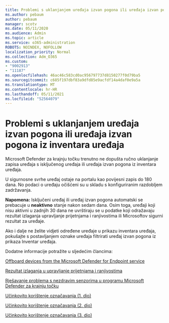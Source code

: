 ```yaml
---
title: Problemi s uklanjanjem uređaja izvan pogona ili uređaja izvan pogona iz inventara uređaja
ms.author: pebaum
author: pebaum
manager: scotv
ms.date: 05/11/2020
ms.audience: Admin
ms.topic: article
ms.service: o365-administration
ROBOTS: NOINDEX, NOFOLLOW
localization_priority: Normal
ms.collection: Adm_O365
ms.custom:
- "9002913"
- "11187"
ms.openlocfilehash: 46ac46c583cd0ac956797737d8150277f0d79ba5
ms.sourcegitcommit: c685f197dbf83a9dfd85e9acfdf14a4daf0e9a5a
ms.translationtype: MT
ms.contentlocale: hr-HR
ms.lasthandoff: 05/11/2021
ms.locfileid: "52564079"
---
```

# <a name="issues-with-removing-an-offboarded-or-decommissioned-device-from-the-device-inventory"></a>Problemi s uklanjanjem uređaja izvan pogona ili uređaja izvan pogona iz inventara uređaja

Microsoft Defender za krajnju točku trenutno ne dopušta ručno uklanjanje zapisa uređaja s isključenog uređaja ili uređaja izvan pogona iz inventara uređaja.

U sigurnosne svrhe uređaj ostaje na portalu kao povijesni zapis do 180 dana. No podaci o uređaju očišćeni su u skladu s konfiguriranim razdobljem zadržavanja.

**Napomena:** Isključeni uređaj ili uređaj izvan pogona automatski se prebacuje u **neaktivno** stanje nakon sedam dana. Osim toga, uređaji koji nisu aktivni u zadnjih 30 dana ne uvrštiraju se u podatke koji odražavaju rezultat izlaganja upravljanje prijetnjama i ranjivostima ili Microsoftov sigurni rezultat za uređaje.
 
Ako i dalje ne želite vidjeti određene uređaje u prikazu inventara uređaja, pokušajte s postavljanjem oznake uređaja filtrirati uređaj izvan pogona iz prikaza Inventar uređaja.

Dodatne informacije potražite u sljedećim člancima:

[Offboard devices from the Microsoft Defender for Endpoint service](/microsoft-365/security/defender-endpoint/offboard-machines.md)

[Rezultat izlaganja u upravljanje prijetnjama i ranjivostima](/microsoft-365/security/defender-endpoint/tvm-exposure-score.md)

[Rješavanje problema s nezdravim senzorima u programu Microsoft Defender za krajnju točku](/microsoft-365/security/defender-endpoint/fix-unhealthy-sensors#inactive-devices.md)

[Učinkovito korištenje označavanja (1. dio)](https://techcommunity.microsoft.com/t5/microsoft-defender-for-endpoint/how-to-use-tagging-effectively-part-1/ba-p/1964058)

[Učinkovito korištenje označavanja (2. dio)](https://techcommunity.microsoft.com/t5/microsoft-defender-for-endpoint/how-to-use-tagging-effectively-part-2/ba-p/1962008)

[Učinkovito korištenje označavanja (3. dio)](https://techcommunity.microsoft.com/t5/microsoft-defender-for-endpoint/how-to-use-tagging-effectively-part-3/ba-p/1964073)




